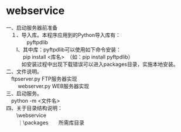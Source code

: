 # webservice
一、启动服务器前准备<br>
　１、导入库。本程序应用到的Python导入库有：<br>
　　　　pyftpdlib<br>
　　I、其中库：pyftpdlib可以使用如下命令安装：<br>
  　　　pip install <库名>　（如：pip install pyftpdlib）<br>
　　　如安装过程中出现下载错误可以进入packages目录，实施本地安装。<br>
二、文件说明。<br>
　ftpserver.py FTP服务器实现 <br>　
　webserver.py WEB服务器实现 <br>
三、启动服务。<br>
　python -m <文件名> <br>
四、关于目录结构说明：<br>
　　\webservice<br>
  　　｜\packages　　所需库目录<br>
